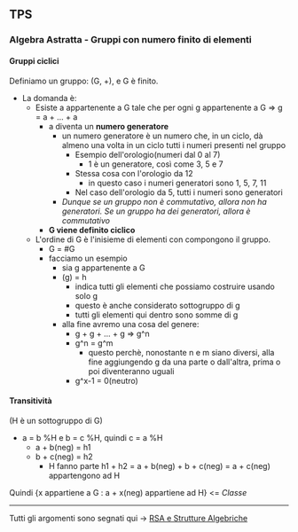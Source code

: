 ## TPS
### Algebra Astratta - Gruppi con numero finito di elementi
#### Gruppi ciclici
Definiamo un gruppo: (G, +), e G è finito.

- La domanda è:
	- Esiste a appartenente a G tale che per ogni g appartenente a G => g = a + ... + a
		- a diventa un **numero generatore**
			- un numero generatore è un numero che, in un ciclo, dà almeno una volta in un ciclo tutti i numeri presenti nel gruppo
				- Esempio dell'orologio(numeri dal 0 al 7)
					- 1 è un generatore, così come 3, 5 e 7
				- Stessa cosa con l'orologio da 12
					- in questo caso i numeri generatori sono 1, 5, 7, 11
				- Nel caso dell'orologio da 5, tutti i numeri sono generatori
			- *Dunque se un gruppo non è commutativo, allora non ha generatori.
			  Se un gruppo ha dei generatori, allora è commutativo*
		- **G viene definito ciclico**
	- L'ordine di G è l'inisieme di elementi con compongono il gruppo.
		- G = \#G
		- facciamo un esempio
			- sia g appartenente a G
			- (g) = h
				- indica tutti gli elementi che possiamo costruire usando solo g
				- questo è anche considerato sottogruppo di g
				- tutti gli elementi qui dentro sono somme di g
			- alla fine avremo una cosa del genere:
				- g + g + ... + g => g^n
				- g^n = g^m
					- questo perchè, nonostante n e m siano diversi, alla fine aggiungendo g da una parte o dall'altra, prima o poi diventeranno uguali
				- g^x-1 = 0(neutro)

#### Transitività
(H è un sottogruppo di G)
- a = b %H e b = c %H, quindi c = a %H
	- a + b(neg) = h1
	- b + c(neg) = h2
		- H fanno parte h1 + h2 = a + b(neg) + b + c(neg) = a + c(neg) appartengono ad H

Quindi {x appartiene a G : a + x(neg) appartiene ad H} <= *Classe*

- - - - -- - - -
Tutti gli argomenti sono segnati qui -> [RSA e Strutture Algebriche](RSA.pdf "yeet") 